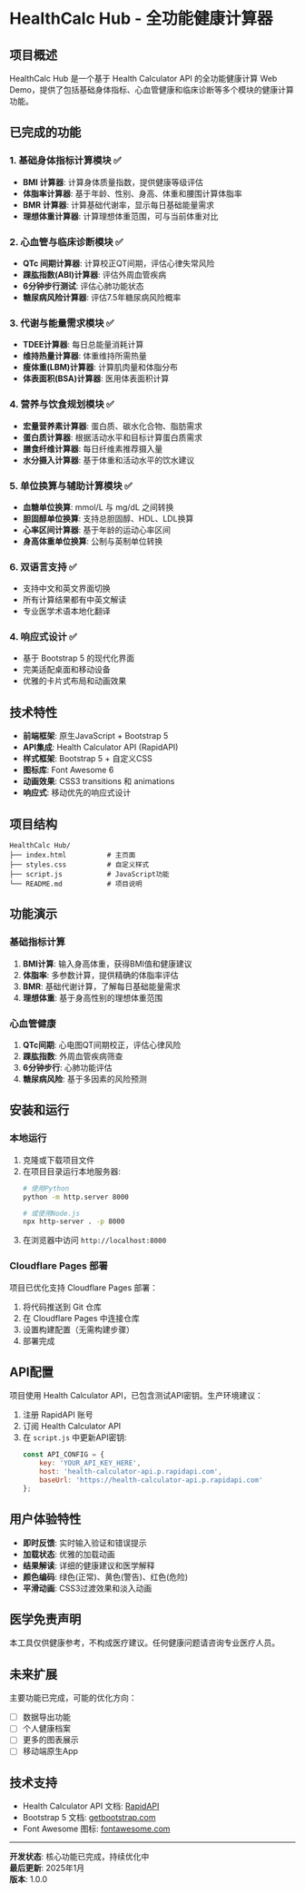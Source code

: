 # HealthCalc Hub - 全功能健康计算器

## 项目概述

HealthCalc Hub 是一个基于 Health Calculator API 的全功能健康计算 Web Demo，提供了包括基础身体指标、心血管健康和临床诊断等多个模块的健康计算功能。

## 已完成的功能

### 1. 基础身体指标计算模块 ✅
- **BMI 计算器**: 计算身体质量指数，提供健康等级评估
- **体脂率计算器**: 基于年龄、性别、身高、体重和腰围计算体脂率
- **BMR 计算器**: 计算基础代谢率，显示每日基础能量需求
- **理想体重计算器**: 计算理想体重范围，可与当前体重对比

### 2. 心血管与临床诊断模块 ✅
- **QTc 间期计算器**: 计算校正QT间期，评估心律失常风险
- **踝肱指数(ABI)计算器**: 评估外周血管疾病
- **6分钟步行测试**: 评估心肺功能状态
- **糖尿病风险计算器**: 评估7.5年糖尿病风险概率

### 3. 代谢与能量需求模块 ✅
- **TDEE计算器**: 每日总能量消耗计算
- **维持热量计算器**: 体重维持所需热量
- **瘦体重(LBM)计算器**: 计算肌肉量和体脂分布
- **体表面积(BSA)计算器**: 医用体表面积计算

### 4. 营养与饮食规划模块 ✅
- **宏量营养素计算器**: 蛋白质、碳水化合物、脂肪需求
- **蛋白质计算器**: 根据活动水平和目标计算蛋白质需求
- **膳食纤维计算器**: 每日纤维素推荐摄入量
- **水分摄入计算器**: 基于体重和活动水平的饮水建议

### 5. 单位换算与辅助计算模块 ✅
- **血糖单位换算**: mmol/L 与 mg/dL 之间转换
- **胆固醇单位换算**: 支持总胆固醇、HDL、LDL换算
- **心率区间计算器**: 基于年龄的运动心率区间
- **身高体重单位换算**: 公制与英制单位转换

### 6. 双语言支持 ✅
- 支持中文和英文界面切换
- 所有计算结果都有中英文解读
- 专业医学术语本地化翻译

### 4. 响应式设计 ✅
- 基于 Bootstrap 5 的现代化界面
- 完美适配桌面和移动设备
- 优雅的卡片式布局和动画效果

## 技术特性

- **前端框架**: 原生JavaScript + Bootstrap 5
- **API集成**: Health Calculator API (RapidAPI)
- **样式框架**: Bootstrap 5 + 自定义CSS
- **图标库**: Font Awesome 6
- **动画效果**: CSS3 transitions 和 animations
- **响应式**: 移动优先的响应式设计

## 项目结构

```
HealthCalc Hub/
├── index.html          # 主页面
├── styles.css          # 自定义样式
├── script.js           # JavaScript功能
└── README.md           # 项目说明
```

## 功能演示

### 基础指标计算
1. **BMI计算**: 输入身高体重，获得BMI值和健康建议
2. **体脂率**: 多参数计算，提供精确的体脂率评估
3. **BMR**: 基础代谢计算，了解每日基础能量需求
4. **理想体重**: 基于身高性别的理想体重范围

### 心血管健康
1. **QTc间期**: 心电图QT间期校正，评估心律风险
2. **踝肱指数**: 外周血管疾病筛查
3. **6分钟步行**: 心肺功能评估
4. **糖尿病风险**: 基于多因素的风险预测

## 安装和运行

### 本地运行
1. 克隆或下载项目文件
2. 在项目目录运行本地服务器:
   ```bash
   # 使用Python
   python -m http.server 8000
   
   # 或使用Node.js
   npx http-server . -p 8000
   ```
3. 在浏览器中访问 `http://localhost:8000`

### Cloudflare Pages 部署
项目已优化支持 Cloudflare Pages 部署：
1. 将代码推送到 Git 仓库
2. 在 Cloudflare Pages 中连接仓库
3. 设置构建配置（无需构建步骤）
4. 部署完成

## API配置

项目使用 Health Calculator API，已包含测试API密钥。生产环境建议：

1. 注册 RapidAPI 账号
2. 订阅 Health Calculator API
3. 在 `script.js` 中更新API密钥:
   ```javascript
   const API_CONFIG = {
       key: 'YOUR_API_KEY_HERE',
       host: 'health-calculator-api.p.rapidapi.com',
       baseUrl: 'https://health-calculator-api.p.rapidapi.com'
   };
   ```

## 用户体验特性

- **即时反馈**: 实时输入验证和错误提示
- **加载状态**: 优雅的加载动画
- **结果解读**: 详细的健康建议和医学解释
- **颜色编码**: 绿色(正常)、黄色(警告)、红色(危险)
- **平滑动画**: CSS3过渡效果和淡入动画

## 医学免责声明

本工具仅供健康参考，不构成医疗建议。任何健康问题请咨询专业医疗人员。

## 未来扩展

主要功能已完成，可能的优化方向：
- [ ] 数据导出功能
- [ ] 个人健康档案
- [ ] 更多的图表展示
- [ ] 移动端原生App

## 技术支持

- Health Calculator API 文档: [RapidAPI](https://rapidapi.com/health-calculator-api/api/health-calculator-api)
- Bootstrap 5 文档: [getbootstrap.com](https://getbootstrap.com/)
- Font Awesome 图标: [fontawesome.com](https://fontawesome.com/)

---

**开发状态**: 核心功能已完成，持续优化中  
**最后更新**: 2025年1月  
**版本**: 1.0.0